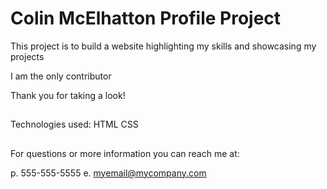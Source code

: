 # Colin McElhatton Profile Project

This project is to build a website highlighting my skills and showcasing my projects

I am the only contributor

Thank you for taking a look!

##

Technologies used:
HTML
CSS

## 

For questions or more information you can reach me at:

p. 555-555-5555
e. myemail@mycompany.com